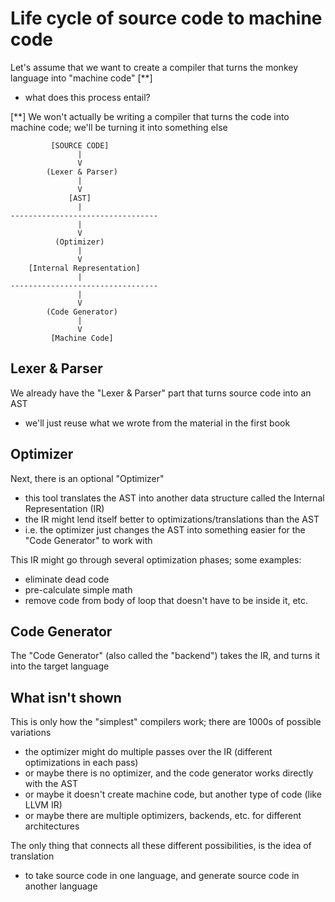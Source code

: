 # Life cycle of source code to machine code

Let's assume that we want to create a compiler that turns the monkey language into "machine code" [**]
- what does this process entail?

[**] We won't actually be writing a compiler that turns the code into machine code; we'll be turning it
     into something else

```
         [SOURCE CODE]
               |
               V
        (Lexer & Parser)
               |
               V
             [AST]
               |
---------------------------------
               |
               V
          (Optimizer)
               |
               V
    [Internal Representation]
               |
---------------------------------
               |
               V
        (Code Generator)
               |
               V
         [Machine Code]
```


## Lexer & Parser
We already have the "Lexer & Parser" part that turns source code into an AST
- we'll just reuse what we wrote from the material in the first book


## Optimizer
Next, there is an optional "Optimizer"
- this tool translates the AST into another data structure called the Internal Representation (IR)
- the IR might lend itself better to optimizations/translations than the AST
- i.e. the optimizer just changes the AST into something easier for the "Code Generator" to work with

This IR might go through several optimization phases; some examples:
- eliminate dead code
- pre-calculate simple math
- remove code from body of loop that doesn't have to be inside it, etc.


## Code Generator
The "Code Generator" (also called the "backend") takes the IR, and turns it into the target language


## What isn't shown
This is only how the "simplest" compilers work; there are 1000s of possible variations
- the optimizer might do multiple passes over the IR (different optimizations in each pass)
- or maybe there is no optimizer, and the code generator works directly with the AST
- or maybe it doesn't create machine code, but another type of code (like LLVM IR)
- or maybe there are multiple optimizers, backends, etc. for different architectures

The only thing that connects all these different possibilities, is the idea of translation
- to take source code in one language, and generate source code in another language
